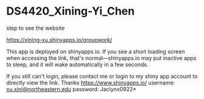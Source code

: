 # DS4420_Xining-Yi_Chen
step to see the website

https://xining-xu.shinyapps.io/groupwork/

This app is deployed on shinyapps.io. If you see a short loading screen when accessing the link, that's normal—shinyapps.io may put inactive apps to sleep, and it will wake automatically in a few seconds.

If you still can't login, please contact me or login to my shiny app account to directly view the link. Thanks
https://www.shinyapps.io/
username: xu.xini@northeastern.edu
password: Jaclynx0922*
